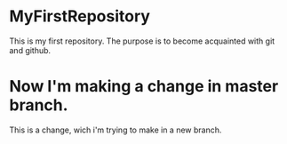 # MyFirstRepository
This is my first repository. The purpose is to become acquainted with git and github.

Now I'm making a change in master branch.
=======
This is a change, wich i'm trying to make in a new branch.
